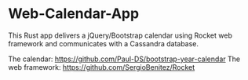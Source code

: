 # Web-Calendar-App

This Rust app delivers a jQuery/Bootstrap calendar using Rocket web framework and communicates with a Cassandra database.

The calendar: https://github.com/Paul-DS/bootstrap-year-calendar
The web framework: https://github.com/SergioBenitez/Rocket
